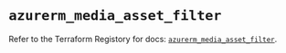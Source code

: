 # `azurerm_media_asset_filter`

Refer to the Terraform Registory for docs: [`azurerm_media_asset_filter`](https://registry.terraform.io/providers/hashicorp/azurerm/3.66.0/docs/resources/media_asset_filter).
